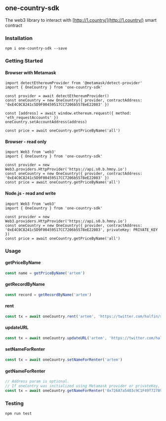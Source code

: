 ## one-country-sdk

The web3 library to interact with [http://1.country/](http://1.country/) smart contract

### Installation
```shell
npm i one-country-sdk --save
```

### Getting Started
#### Browser with Metamask
```shell
import detectEthereumProvider from '@metamask/detect-provider'
import { OneCountry } from 'one-country-sdk'

const provider = await detectEthereumProvider()
const oneCountry = new OneCountry({ provider, contractAddress: '0xE4C0C8241c5D9F00459517CC7206b5578eE22083' })

const [address] = await window.ethereum.request({ method: 'eth_requestAccounts' })
oneCountry.setAccountAddress(address)

const price = await oneCountry.getPriceByName('all')
```

#### Browser - read only
```shell
import Web3 from 'web3'
import { OneCountry } from 'one-country-sdk'

const provider = new Web3.providers.HttpProvider('https://api.s0.b.hmny.io')
const oneCountry = new OneCountry({ provider, contractAddress: '0xE4C0C8241c5D9F00459517CC7206b5578eE22083' })
const price = await oneCountry.getPriceByName('all')
```

#### Node.js - read and write
```shell
import Web3 from 'web3'
import { OneCountry } from 'one-country-sdk'

const provider = new Web3.providers.HttpProvider('https://api.s0.b.hmny.io')
const oneCountry = new OneCountry({ provider, contractAddress: '0xE4C0C8241c5D9F00459517CC7206b5578eE22083', privateKey: PRIVATE_KEY })
const price = await oneCountry.getPriceByName('all')
```

### Usage

#### getPriceByName
```javascript
const name = getPriceByName('artem')
```

#### getRecordByName
```javascript
const record = getRecordByName('artem')
```

#### rent
```javascript
const tx = await oneCountry.rent('artem', 'https://twitter.com/halfin/status/1072874040', '100000000')
```

#### updateURL
```javascript
const tx = await oneCountry.updateURL('artem', 'https://twitter.com/halfin/status/321214052')
```

#### setNameForRenter
```javascript
const tx = await oneCountry.setNameForRenter('artem')
```

#### getNameForRenter
```javascript
// Address param is optional.
// If oneContry was initialized using Metamask provider or privateKey, user account address will be used by default. 
const tx = await oneCountry.getNameForRenter('0x726A7a5403c9C1F49f72789794358A2FfdacCA85')
```

### Testing

```javascript
npm run test
```
